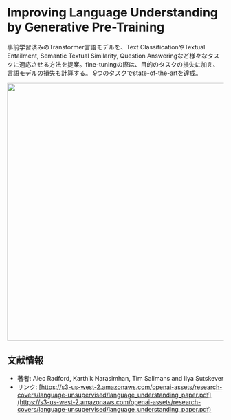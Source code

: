 # Improving Language Understanding by Generative Pre-Training
事前学習済みのTransformer言語モデルを、Text ClassificationやTextual Entailment, Semantic Textual Similarity, Question Answeringなど様々なタスクに適応させる方法を提案。fine-tuningの際は、目的のタスクの損失に加え、言語モデルの損失も計算する。 9つのタスクでstate-of-the-artを達成。

<p align="center">
<img src=https://user-images.githubusercontent.com/53220859/62632603-b756be80-b96d-11e9-80a3-86fd7f7f784b.png width=600pt>
</p>


## 文献情報
- 著者: Alec Radford, Karthik Narasimhan, Tim Salimans and Ilya Sutskever
- リンク: [https://s3-us-west-2.amazonaws.com/openai-assets/research-covers/language-unsupervised/language_understanding_paper.pdf](https://s3-us-west-2.amazonaws.com/openai-assets/research-covers/language-unsupervised/language_understanding_paper.pdf)
